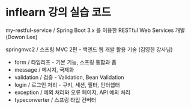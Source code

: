 # inflearn 강의 실습 코드


my-restful-service / Spring Boot 3.x 를 이용한 RESTful Web Services 개발 (Dowon Lee)

springmvc2 / 스프링 MVC 2편 - 백엔드 웹 개발 활용 기술 (김영한 강사님)
- form / 타임리프 - 기본 기능, 스프링 통합과 폼
- message / 메시지, 국제화
- validation / 검증 - Validation, Bean Validation 
- login / 로그인 처리 - 쿠키, 세션, 필터, 인터셉터
- exception / 예외 처리와 오류 페이지, API 예외 처리
- typeconverter / 스프링 타입 컨버터
